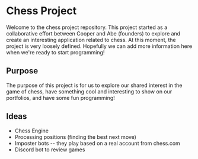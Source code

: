 # Chess Project

Welcome to the chess project repository. This project started as a collaborative effort between Cooper and Abe (founders) to explore and create an interesting application related to chess.
At this moment, the project is very loosely defined. Hopefully we can add more information here when we're ready to start programming!


## Purpose
The purpose of this project is for us to explore our shared interest in the game of chess, have something cool and interesting to show on our portfolios, and have some fun programming!


## Ideas
- Chess Engine
- Processing positions (finding the best next move)
- Imposter bots -- they play based on a real account from chess.com
- Discord bot to review games
